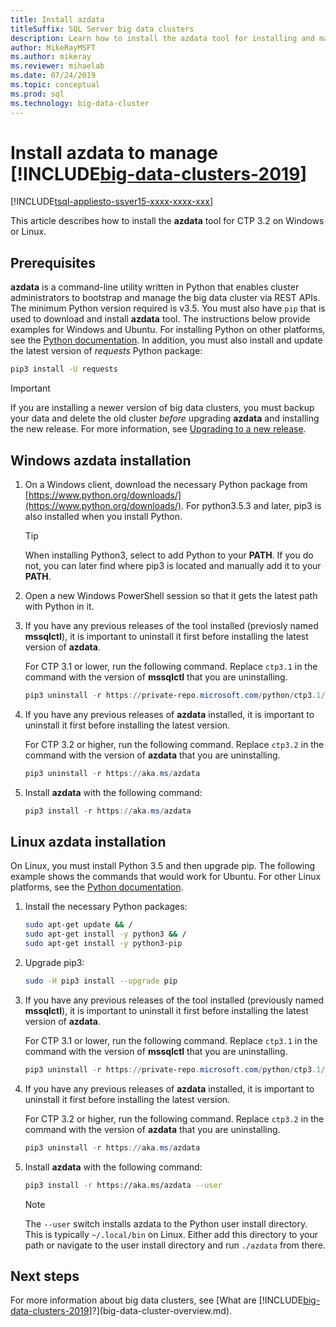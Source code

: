 ```yaml
---
title: Install azdata
titleSuffix: SQL Server big data clusters
description: Learn how to install the azdata tool for installing and managing [!INCLUDE[big-data-clusters-2019](../includes/ssbigdataclusters-ver15.md)] (preview).
author: MikeRayMSFT 
ms.author: mikeray
ms.reviewer: mihaelab
ms.date: 07/24/2019
ms.topic: conceptual
ms.prod: sql
ms.technology: big-data-cluster
---
```


# Install azdata to manage [!INCLUDE[big-data-clusters-2019](../includes/ssbigdataclusters-ss-nover.md)]

[!INCLUDE[tsql-appliesto-ssver15-xxxx-xxxx-xxx](../includes/tsql-appliesto-ssver15-xxxx-xxxx-xxx.md)]

This article describes how to install the **azdata** tool for CTP 3.2 on Windows or Linux.

## <a id="prerequisites"></a> Prerequisites

**azdata** is a command-line utility written in Python that enables cluster administrators to bootstrap and manage the big data cluster via REST APIs. The minimum Python version required is v3.5. You must also have `pip` that is used to download and install **azdata** tool. The instructions below provide examples for Windows and Ubuntu. For installing Python on other platforms, see the [Python documentation](https://wiki.python.org/moin/BeginnersGuide/Download).
In addition, you must also install and update the latest version of *requests* Python package:
```bash
pip3 install -U requests
```

> [!IMPORTANT]
> If you are installing a newer version of big data clusters, you must backup your data and delete the old cluster *before* upgrading **azdata** and installing the new release. For more information, see [Upgrading to a new release](deployment-upgrade.md).

## <a id="windows"></a> Windows azdata installation

1. On a Windows client, download the necessary Python package from [https://www.python.org/downloads/](https://www.python.org/downloads/). For python3.5.3 and later, pip3 is also installed when you install Python. 

   > [!TIP] 
   > When installing Python3, select to add Python to your **PATH**. If you do not, you can later find where pip3 is located and manually add it to your **PATH**.

1. Open a new Windows PowerShell session so that it gets the latest path with Python in it.

1. If you have any previous releases of the tool installed (previosly named **mssqlctl**), it is important to uninstall it first before installing the latest version of **azdata**.

   For CTP 3.1 or lower, run the following command. Replace `ctp3.1` in the command with the version of **mssqlctl** that you are uninstalling. 

   ```powershell
   pip3 uninstall -r https://private-repo.microsoft.com/python/ctp3.1/mssqlctl/requirements.txt
   ```

1. If you have any previous releases of **azdata** installed, it is important to uninstall it first before installing the latest version.

   For CTP 3.2 or higher, run the following command. Replace `ctp3.2` in the command with the version of **azdata** that you are uninstalling.

   ```powershell
   pip3 uninstall -r https://aka.ms/azdata
   ```

1. Install **azdata** with the following command:

   ```powershell
   pip3 install -r https://aka.ms/azdata
   ```

## <a id="linux"></a> Linux azdata installation

On Linux, you must install Python 3.5 and then upgrade pip. The following example shows the commands that would work for Ubuntu. For other Linux platforms, see the [Python documentation](https://wiki.python.org/moin/BeginnersGuide/Download).

1. Install the necessary Python packages:

   ```bash
   sudo apt-get update && /
   sudo apt-get install -y python3 && /
   sudo apt-get install -y python3-pip
   ```

1. Upgrade pip3:

   ```bash
   sudo -H pip3 install --upgrade pip
   ```

1. If you have any previous releases of the tool installed (previously named **mssqlctl**), it is important to uninstall it first before installing the latest version of **azdata**.

   For CTP 3.1 or lower, run the following command. Replace `ctp3.1` in the command with the version of **mssqlctl** that you are uninstalling. 

   ```powershell
   pip3 uninstall -r https://private-repo.microsoft.com/python/ctp3.1/mssqlctl/requirements.txt
   ```

1. If you have any previous releases of **azdata** installed, it is important to uninstall it first before installing the latest version.

   For CTP 3.2 or higher, run the following command. Replace `ctp3.2` in the command with the version of **azdata** that you are uninstalling.

   ```powershell
   pip3 uninstall -r https://aka.ms/azdata
   ```

1. Install **azdata** with the following command:

   ```bash
   pip3 install -r https://aka.ms/azdata --user
   ```

   > [!NOTE]
   > The `--user` switch installs azdata to the Python user install directory. This is typically `~/.local/bin` on Linux. Either add this directory to your path or navigate to the user install directory and run `./azdata` from there.

## Next steps

For more information about big data clusters, see [What are [!INCLUDE[big-data-clusters-2019](../includes/ssbigdataclusters-ver15.md)]?](big-data-cluster-overview.md).
